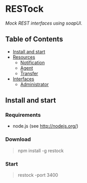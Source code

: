 # RESTock

*Mock REST interfaces using soapUI*.

## Table of Contents

* [Install and start](#install-and-start)
* [Resources](#resources)
  * [Notification](#notification-resource)
  * [Agent](#agent-resource)
  * [Transfer](#transfer-resource)
* [Interfaces](#interfaces)
  * [Administrator](#administrator-interface)

## Install and start

### Requirements

* node.js (see http://nodejs.org/)

### Download

> npm install -g restock

### Start

> restock -port 3400

